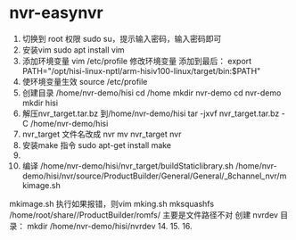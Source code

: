 # nvr-easynvr

1. 切换到 root 权限
  sudo su，提示输入密码，输入密码即可
2. 安装vim
 sudo apt install vim
3. 添加环境变量
  vim  /etc/profile 修改环境变量
  添加到最后：
  export PATH="/opt/hisi-linux-nptl/arm-hisiv100-linux/target/bin:$PATH"
5. 使环境变量生效
  source /etc/profile
6. 创建目录  /home/nvr-demo/hisi
    cd  /home
    mkdir nvr-demo
   cd nvr-demo
   mkdir hisi
8. 解压nvr_target.tar.bz 到/home/nvr-demo/hisi
  tar -jxvf nvr_target.tar.bz -C /home/nvr-demo/hisi
9. nvr_target 文件名改成 nvr
  mv nvr_target nvr
10. 安装make 指令
  sudo apt-get install make
11. 
12. 编译
  /home/nvr-demo/hisi/nvr_target/buildStaticlibrary.sh
  /home/nvr-demo/hisi/nvr/source/ProductBuilder/General/General/_8channel_nvr/mkimage.sh

mkimage.sh 执行如果报错，则vim mking.sh
mksquashfs /home/root/share//ProductBuilder/romfs/   主要是文件路径不对
创建 nvrdev 目录： 
  mkdir /home/nvr-demo/hisi/nvrdev
14. 
15. 
16. 

